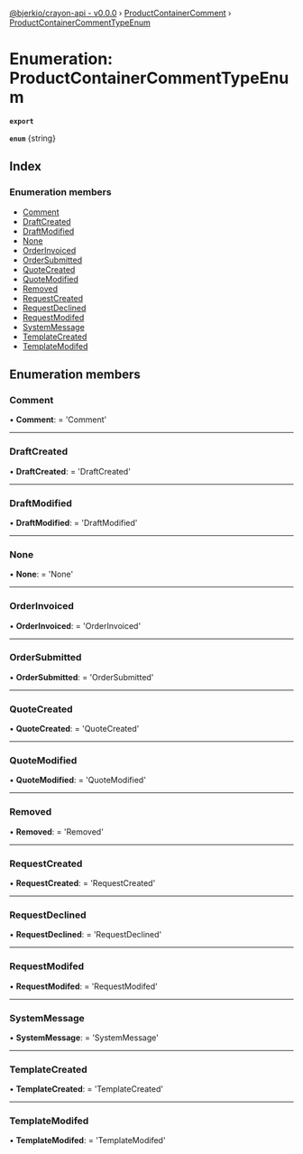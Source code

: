 [@bjerkio/crayon-api - v0.0.0](../README.md) › [ProductContainerComment](../modules/productcontainercomment.md) › [ProductContainerCommentTypeEnum](productcontainercomment.productcontainercommenttypeenum.md)

# Enumeration: ProductContainerCommentTypeEnum

**`export`** 

**`enum`** {string}

## Index

### Enumeration members

* [Comment](productcontainercomment.productcontainercommenttypeenum.md#comment)
* [DraftCreated](productcontainercomment.productcontainercommenttypeenum.md#draftcreated)
* [DraftModified](productcontainercomment.productcontainercommenttypeenum.md#draftmodified)
* [None](productcontainercomment.productcontainercommenttypeenum.md#none)
* [OrderInvoiced](productcontainercomment.productcontainercommenttypeenum.md#orderinvoiced)
* [OrderSubmitted](productcontainercomment.productcontainercommenttypeenum.md#ordersubmitted)
* [QuoteCreated](productcontainercomment.productcontainercommenttypeenum.md#quotecreated)
* [QuoteModified](productcontainercomment.productcontainercommenttypeenum.md#quotemodified)
* [Removed](productcontainercomment.productcontainercommenttypeenum.md#removed)
* [RequestCreated](productcontainercomment.productcontainercommenttypeenum.md#requestcreated)
* [RequestDeclined](productcontainercomment.productcontainercommenttypeenum.md#requestdeclined)
* [RequestModifed](productcontainercomment.productcontainercommenttypeenum.md#requestmodifed)
* [SystemMessage](productcontainercomment.productcontainercommenttypeenum.md#systemmessage)
* [TemplateCreated](productcontainercomment.productcontainercommenttypeenum.md#templatecreated)
* [TemplateModifed](productcontainercomment.productcontainercommenttypeenum.md#templatemodifed)

## Enumeration members

###  Comment

• **Comment**: =  <any> 'Comment'

___

###  DraftCreated

• **DraftCreated**: =  <any> 'DraftCreated'

___

###  DraftModified

• **DraftModified**: =  <any> 'DraftModified'

___

###  None

• **None**: =  <any> 'None'

___

###  OrderInvoiced

• **OrderInvoiced**: =  <any> 'OrderInvoiced'

___

###  OrderSubmitted

• **OrderSubmitted**: =  <any> 'OrderSubmitted'

___

###  QuoteCreated

• **QuoteCreated**: =  <any> 'QuoteCreated'

___

###  QuoteModified

• **QuoteModified**: =  <any> 'QuoteModified'

___

###  Removed

• **Removed**: =  <any> 'Removed'

___

###  RequestCreated

• **RequestCreated**: =  <any> 'RequestCreated'

___

###  RequestDeclined

• **RequestDeclined**: =  <any> 'RequestDeclined'

___

###  RequestModifed

• **RequestModifed**: =  <any> 'RequestModifed'

___

###  SystemMessage

• **SystemMessage**: =  <any> 'SystemMessage'

___

###  TemplateCreated

• **TemplateCreated**: =  <any> 'TemplateCreated'

___

###  TemplateModifed

• **TemplateModifed**: =  <any> 'TemplateModifed'
